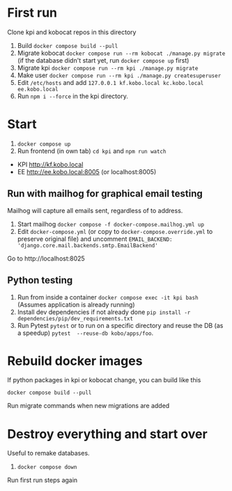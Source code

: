 # First run

Clone kpi and kobocat repos in this directory

1. Build `docker compose build --pull`
1. Migrate kobocat `docker compose run --rm kobocat ./manage.py migrate` (if the database didn't start yet, run `docker compose up` first)
1. Migrate kpi `docker compose run --rm kpi ./manage.py migrate`
1. Make user `docker compose run --rm kpi ./manage.py createsuperuser`
1. Edit `/etc/hosts` and add `127.0.0.1 kf.kobo.local kc.kobo.local ee.kobo.local`
1. Run `npm i --force` in the kpi directory.

# Start

1. `docker compose up`
1. Run frontend (in own tab) `cd kpi` and `npm run watch`

- KPI http://kf.kobo.local
- EE http://ee.kobo.local:8005 (or localhost:8005)

## Run with mailhog for graphical email testing

Mailhog will capture all emails sent, regardless of to address.

1. Start mailhog `docker compose -f docker-compose.mailhog.yml up`
2. Edit `docker-compose.yml` (or copy to `docker-compose.override.yml` to preserve original file) and uncomment `EMAIL_BACKEND: 'django.core.mail.backends.smtp.EmailBackend'`

Go to http://localhost:8025

## Python testing

1. Run from inside a container `docker compose exec -it kpi bash` (Assumes application is already running)
2. Install dev dependencies if not already done `pip install -r dependencies/pip/dev_requirements.txt`
3. Run Pytest  `pytest` or to run on a specific directory and reuse the DB (as a speedup) `pytest  --reuse-db kobo/apps/foo`.

# Rebuild docker images

If python packages in kpi or kobocat change, you can build like this

`docker compose build --pull`

Run migrate commands when new migrations are added

# Destroy everything and start over

Useful to remake databases.

1. `docker compose down`

Run first run steps again
